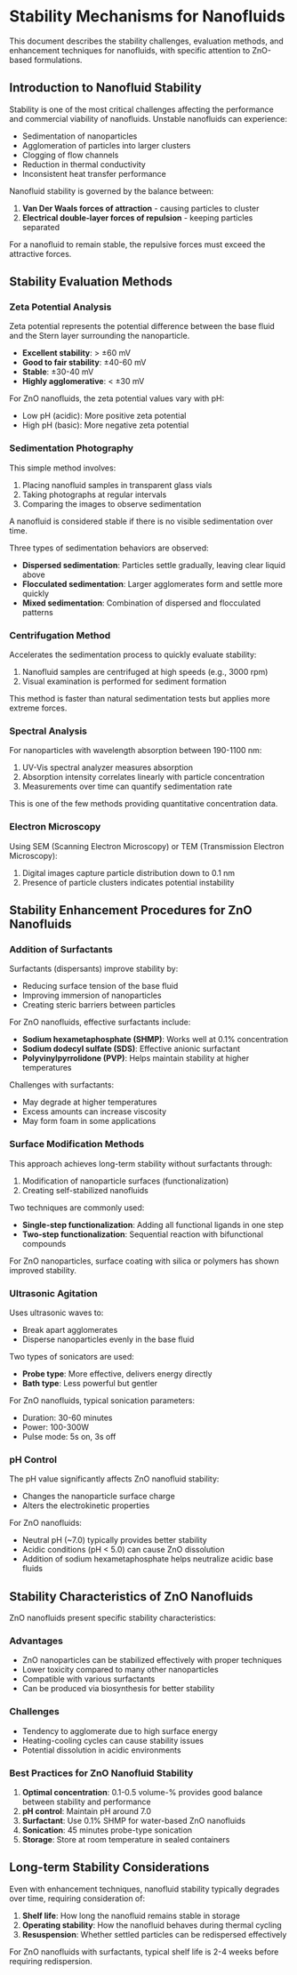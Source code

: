 # Stability Mechanisms for Nanofluids

This document describes the stability challenges, evaluation methods, and enhancement techniques for nanofluids, with specific attention to ZnO-based formulations.

## Introduction to Nanofluid Stability

Stability is one of the most critical challenges affecting the performance and commercial viability of nanofluids. Unstable nanofluids can experience:

- Sedimentation of nanoparticles
- Agglomeration of particles into larger clusters
- Clogging of flow channels
- Reduction in thermal conductivity
- Inconsistent heat transfer performance

Nanofluid stability is governed by the balance between:
1. **Van Der Waals forces of attraction** - causing particles to cluster
2. **Electrical double-layer forces of repulsion** - keeping particles separated

For a nanofluid to remain stable, the repulsive forces must exceed the attractive forces.

## Stability Evaluation Methods

### Zeta Potential Analysis

Zeta potential represents the potential difference between the base fluid and the Stern layer surrounding the nanoparticle.

- **Excellent stability**: > ±60 mV
- **Good to fair stability**: ±40-60 mV
- **Stable**: ±30-40 mV
- **Highly agglomerative**: < ±30 mV

For ZnO nanofluids, the zeta potential values vary with pH:
- Low pH (acidic): More positive zeta potential
- High pH (basic): More negative zeta potential

### Sedimentation Photography

This simple method involves:
1. Placing nanofluid samples in transparent glass vials
2. Taking photographs at regular intervals
3. Comparing the images to observe sedimentation

A nanofluid is considered stable if there is no visible sedimentation over time.

Three types of sedimentation behaviors are observed:
- **Dispersed sedimentation**: Particles settle gradually, leaving clear liquid above
- **Flocculated sedimentation**: Larger agglomerates form and settle more quickly
- **Mixed sedimentation**: Combination of dispersed and flocculated patterns

### Centrifugation Method

Accelerates the sedimentation process to quickly evaluate stability:
1. Nanofluid samples are centrifuged at high speeds (e.g., 3000 rpm)
2. Visual examination is performed for sediment formation

This method is faster than natural sedimentation tests but applies more extreme forces.

### Spectral Analysis

For nanoparticles with wavelength absorption between 190-1100 nm:
1. UV-Vis spectral analyzer measures absorption
2. Absorption intensity correlates linearly with particle concentration
3. Measurements over time can quantify sedimentation rate

This is one of the few methods providing quantitative concentration data.

### Electron Microscopy

Using SEM (Scanning Electron Microscopy) or TEM (Transmission Electron Microscopy):
1. Digital images capture particle distribution down to 0.1 nm
2. Presence of particle clusters indicates potential instability

## Stability Enhancement Procedures for ZnO Nanofluids

### Addition of Surfactants

Surfactants (dispersants) improve stability by:
- Reducing surface tension of the base fluid
- Improving immersion of nanoparticles
- Creating steric barriers between particles

For ZnO nanofluids, effective surfactants include:
- **Sodium hexametaphosphate (SHMP)**: Works well at 0.1% concentration
- **Sodium dodecyl sulfate (SDS)**: Effective anionic surfactant
- **Polyvinylpyrrolidone (PVP)**: Helps maintain stability at higher temperatures

Challenges with surfactants:
- May degrade at higher temperatures
- Excess amounts can increase viscosity
- May form foam in some applications

### Surface Modification Methods

This approach achieves long-term stability without surfactants through:
1. Modification of nanoparticle surfaces (functionalization)
2. Creating self-stabilized nanofluids

Two techniques are commonly used:
- **Single-step functionalization**: Adding all functional ligands in one step
- **Two-step functionalization**: Sequential reaction with bifunctional compounds

For ZnO nanoparticles, surface coating with silica or polymers has shown improved stability.

### Ultrasonic Agitation

Uses ultrasonic waves to:
- Break apart agglomerates
- Disperse nanoparticles evenly in the base fluid

Two types of sonicators are used:
- **Probe type**: More effective, delivers energy directly
- **Bath type**: Less powerful but gentler

For ZnO nanofluids, typical sonication parameters:
- Duration: 30-60 minutes
- Power: 100-300W
- Pulse mode: 5s on, 3s off

### pH Control

The pH value significantly affects ZnO nanofluid stability:
- Changes the nanoparticle surface charge
- Alters the electrokinetic properties

For ZnO nanofluids:
- Neutral pH (~7.0) typically provides better stability
- Acidic conditions (pH < 5.0) can cause ZnO dissolution
- Addition of sodium hexametaphosphate helps neutralize acidic base fluids

## Stability Characteristics of ZnO Nanofluids

ZnO nanofluids present specific stability characteristics:

### Advantages

- ZnO nanoparticles can be stabilized effectively with proper techniques
- Lower toxicity compared to many other nanoparticles
- Compatible with various surfactants
- Can be produced via biosynthesis for better stability

### Challenges

- Tendency to agglomerate due to high surface energy
- Heating-cooling cycles can cause stability issues
- Potential dissolution in acidic environments

### Best Practices for ZnO Nanofluid Stability

1. **Optimal concentration**: 0.1-0.5 volume-% provides good balance between stability and performance
2. **pH control**: Maintain pH around 7.0
3. **Surfactant**: Use 0.1% SHMP for water-based ZnO nanofluids
4. **Sonication**: 45 minutes probe-type sonication
5. **Storage**: Store at room temperature in sealed containers

## Long-term Stability Considerations

Even with enhancement techniques, nanofluid stability typically degrades over time, requiring consideration of:

1. **Shelf life**: How long the nanofluid remains stable in storage
2. **Operating stability**: How the nanofluid behaves during thermal cycling
3. **Resuspension**: Whether settled particles can be redispersed effectively

For ZnO nanofluids with surfactants, typical shelf life is 2-4 weeks before requiring redispersion.